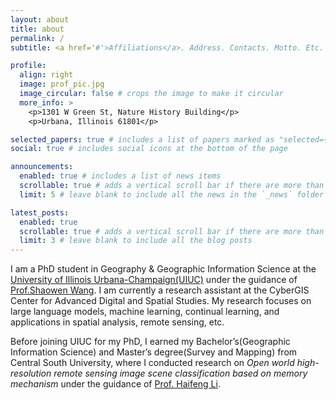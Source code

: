 ```yaml
---
layout: about
title: about
permalink: /
subtitle: <a href='#'>Affiliations</a>. Address. Contacts. Motto. Etc.

profile:
  align: right
  image: prof_pic.jpg
  image_circular: false # crops the image to make it circular
  more_info: >
    <p>1301 W Green St, Nature History Building</p>
    <p>Urbana, Illinois 61801</p>

selected_papers: true # includes a list of papers marked as "selected={true}"
social: true # includes social icons at the bottom of the page

announcements:
  enabled: true # includes a list of news items
  scrollable: true # adds a vertical scroll bar if there are more than 3 news items
  limit: 5 # leave blank to include all the news in the `_news` folder

latest_posts:
  enabled: true
  scrollable: true # adds a vertical scroll bar if there are more than 3 new posts items
  limit: 3 # leave blank to include all the blog posts
---
```


I am a PhD student in Geography & Geographic Information Science at the [University of Illinois Urbana-Champaign(UIUC)](https://illinois.edu) under the guidance of [Prof.Shaowen Wang](https://ggis.illinois.edu/directory/profile/shaowen). I am currently a research assistant at the CyberGIS Center for Advanced Digital and Spatial Studies.
My research focuses on large language models, machine learning, continual learning, and applications in spatial analysis, remote sensing, etc. 

Before joining UIUC for my PhD, I earned my Bachelor’s(Geographic Information Science) and Master’s degree(Survey and Mapping) from Central South University, where I conducted research on *Open world high-resolution remote sensing image scene classification based on memory mechanism* under the guidance of [Prof. Haifeng Li](https://scholar.google.com/citations?hl=en&user=51p_SJAAAAAJ). 

